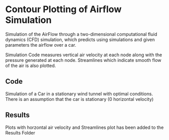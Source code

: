 # Contour Plotting of Airflow Simulation

Simulation of the AirFlow through a two-dimensional computational fluid dynamics (CFD) simulation, which predicts using simulations and given parameters the airflow over a car.

Simulation Code measures vertical air velocity at each node along with the pressure generated at each node. Streamlines which indicate smooth flow of the air is also plotted.
## Code

Simulation of a Car in a stationary wind tunnel with optimal conditions. There is an assumption that the car is stationary (0 horizontal velocity)

## Results

Plots with horzontal air velocity and Streamlines plot has been added to the Results Folder
